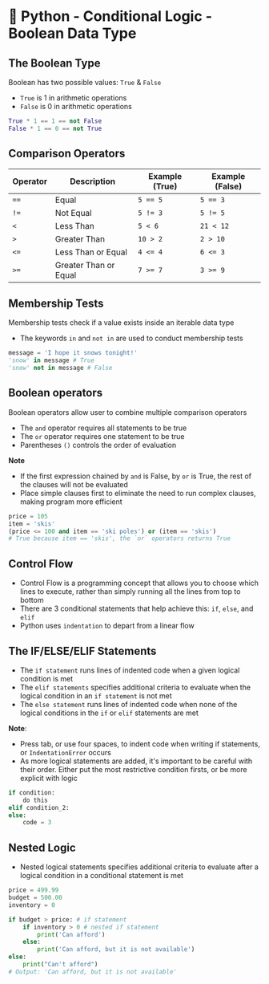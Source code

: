 # 📘 Python - Conditional Logic - Boolean Data Type

## The Boolean Type
Boolean has two possible values: `True` & `False`
- `True` is 1 in arithmetic operations
- `False` is 0 in arithmetic operations

```py
True * 1 == 1 == not False
False * 1 == 0 == not True
```

##  Comparison Operators

| Operator | Description           | Example (True) | Example (False) |
|----------|-----------------------|----------------|-----------------|
| `==`     | Equal                 | `5 == 5`       | `5 == 3`        |
| `!=`     | Not Equal             | `5 != 3`       | `5 != 5`        |
| `<`      | Less Than             | `5 < 6`        | `21 < 12`       |
| `>`      | Greater Than          | `10 > 2`       | `2 > 10`        |
| `<=`     | Less Than or Equal    | `4 <= 4`       | `6 <= 3`        |
| `>=`     | Greater Than or Equal | `7 >= 7`       | `3 >= 9`        |


## Membership Tests
Membership tests check if a value exists inside an iterable data type
- The keywords `in` and `not in` are used to conduct membership tests

```py 
message = 'I hope it snows tonight!'
'snow' in message # True
'snow' not in message # False
```

## Boolean operators
Boolean operators allow user to combine multiple comparison operators
- The `and` operator requires all statements to be true
- The `or` operator requires one statement to be true
- Parentheses `()` controls the order of evaluation

**Note**
- If the first expression chained by `and` is False,  by `or` is True, the rest of the clauses will not be evaluated
- Place simple clauses first to eliminate the need to run complex clauses, making program more efficient

```py
price = 105
item = 'skis'
(price <= 100 and item == 'ski poles') or (item == 'skis')
# True because item == 'skis', the `or` operators returns True
```
## Control Flow
- Control Flow is a programming concept that allows you to choose which lines to execute, rather than simply running all the lines from top to bottom
- There are 3 conditional statements that help achieve this: `if`, `else`, and `elif`
- Python uses `indentation` to depart from a linear flow

## The IF/ELSE/ELIF Statements
- The `if statement` runs lines of indented code when a given logical condition is met
- The `elif statements` specifies additional criteria to evaluate when the logical condition in an `if statement` is not met 
- The `else statement` runs lines of indented code when none of the logical conditions in the `if` or `elif` statements are met

**Note**:
-  Press tab, or use four spaces, to indent code when writing if statements, or `IndentationError` occurs
- As more logical statements are added, it's important to be careful with their order. Either put the most restrictive condition firsts, or be more explicit with logic

```py
if condition: 
    do this 
elif condition_2: 
else:
    code = 3
```

## Nested Logic
- Nested logical statements specifies additional criteria to evaluate after a logical condition in a conditional statement is met

```py
price = 499.99
budget = 500.00
inventory = 0

if budget > price: # if statement
    if inventory > 0 # nested if statement
        print('Can afford')
    else: 
        print('Can afford, but it is not available')
else: 
    print("Can't afford")
# Output: 'Can afford, but it is not available'
```
